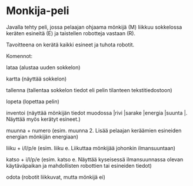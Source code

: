 # Monkija-peli
Javalla tehty peli, jossa pelaajan ohjaama mönkijä (M) liikkuu sokkelossa keräten esineitä (E) ja taistellen robotteja vastaan (R).

Tavoitteena on kerätä kaikki esineet ja tuhota robotit.

Komennot:

lataa (alustaa uuden sokkelon)

kartta (näyttää sokkelon)

tallenna (tallentaa sokkelon tiedot eli pelin tilanteen tekstitiedostoon)

lopeta (lopettaa pelin)

inventoi (näyttää mönkijän tiedot muodossa |rivi |sarake |energia |suunta |. Näyttää myös kerätyt esineet.)

muunna + numero (esim. muunna 2. Lisää pelaajan keräämien esineiden energian mönkijän energiaan)

liiku + i/l/p/e (esim. liiku e. Liikuttaa mönkijää johonkin ilmansuuntaan)

katso + i/l/p/e (esim. katso e. Näyttää kyseisessä ilmansuunnassa olevan käytäväpaikan ja mahdollisten robottien tai esineiden tiedot)

odota (robotit liikkuvat, mutta mönkijä ei)

